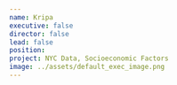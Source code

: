 ```yaml
---
name: Kripa
executive: false
director: false
lead: false
position:  
project: NYC Data, Socioeconomic Factors
image: ../assets/default_exec_image.png
---
```

